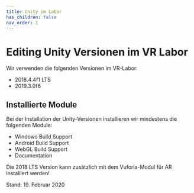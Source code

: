 ```yaml
---
title: Unity im Labor
has_children: false
nav_order: 1
---
```


# Editing Unity Versionen im VR Labor

Wir verwenden die folgenden Versionen im VR-Labor:
* 2018.4.4f1 LTS
* 2019.3.0f6

## Installierte Module
Bei der Installation der Unity-Versionen installieren wir mindestens die folgenden Module:
* Windows Build Support
* Android Build Support
* WebGL Build Support
* Documentation

Die 2018 LTS Version kann zusätzlich mit dem Vuforia-Modul für AR installiert werden!

Stand: 19. Februar 2020
